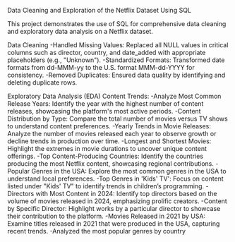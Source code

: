 Data Cleaning and Exploration of the Netflix Dataset Using SQL

This project demonstrates the use of SQL for comprehensive data cleaning and exploratory data analysis on a Netflix dataset.

Data Cleaning
-Handled Missing Values: Replaced all NULL values in critical columns such as director, country, and date_added with appropriate placeholders (e.g., "Unknown").
-Standardized Formats: Transformed date formats from dd-MMM-yy to the U.S. format MMM-dd-YYYY for consistency.
-Removed Duplicates: Ensured data quality by identifying and deleting duplicate rows.

Exploratory Data Analysis (EDA)
Content Trends:
-Analyze Most Common Release Years: Identify the year with the highest number of content releases, showcasing the platform's most active periods.
-Content Distribution by Type: Compare the total number of movies versus TV shows to understand content preferences.
-Yearly Trends in Movie Releases: Analyze the number of movies released each year to observe growth or decline trends in production over time.
-Longest and Shortest Movies: Highlight the extremes in movie durations to uncover unique content offerings.
-Top Content-Producing Countries: Identify the countries producing the most Netflix content, showcasing regional contributions.
-Popular Genres in the USA: Explore the most common genres in the USA to understand local preferences.
-Top Genres in 'Kids' TV': Focus on content listed under "Kids' TV" to identify trends in children’s programming.
-Directors with Most Content in 2024: Identify top directors based on the volume of movies released in 2024, emphasizing prolific creators.
-Content by Specific Director: Highlight works by a particular director to showcase their contribution to the platform.
-Movies Released in 2021 by USA: Examine titles released in 2021 that were produced in the USA, capturing recent trends.
-Analyzed the most popular genres by country
